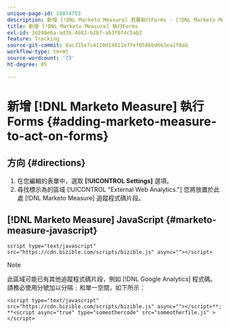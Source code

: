```yaml
---
unique-page-id: 18874753
description: 新增 [!DNL Marketo Measure] 若要執行Forms - [!DNL Marketo Measure]  — 產品檔案
title: 新增 [!DNL Marketo Measure] 執行Forms
exl-id: 3d246e6a-ad3b-4683-b2b7-ab3f0f4c5ab2
feature: Tracking
source-git-commit: 8ac315e7c4110d14811e77ef0586bd663ea1f8ab
workflow-type: tm+mt
source-wordcount: '73'
ht-degree: 0%

---
```


# 新增 [!DNL Marketo Measure] 執行Forms {#adding-marketo-measure-to-act-on-forms}

## 方向 {#directions}

1. 在您編輯的表單中，選取 **[!UICONTROL Settings]** 選項。
1. 尋找標示為的區域 [!UICONTROL "External Web Analytics."] 您將放置於此處 [!DNL Marketo Measure] 追蹤程式碼片段。

## [!DNL Marketo Measure] JavaScript {#marketo-measure-javascript}

`script type="text/javascript" src="https://cdn.bizible.com/scripts/bizible.js" async=""></script>`

>[!NOTE]
>
>此區域可能已有其他追蹤程式碼片段，例如 [!DNL Google Analytics] 程式碼。 請務必使用分號加以分隔 `;` 和單一空間，如下所示：
>
>`<script type="text/javascript" src="https://cdn.bizible.com/scripts/bizible.js" async=""></script>**; **<script async="true" type="someothercode" src="someotherfile.js" ></script>`
